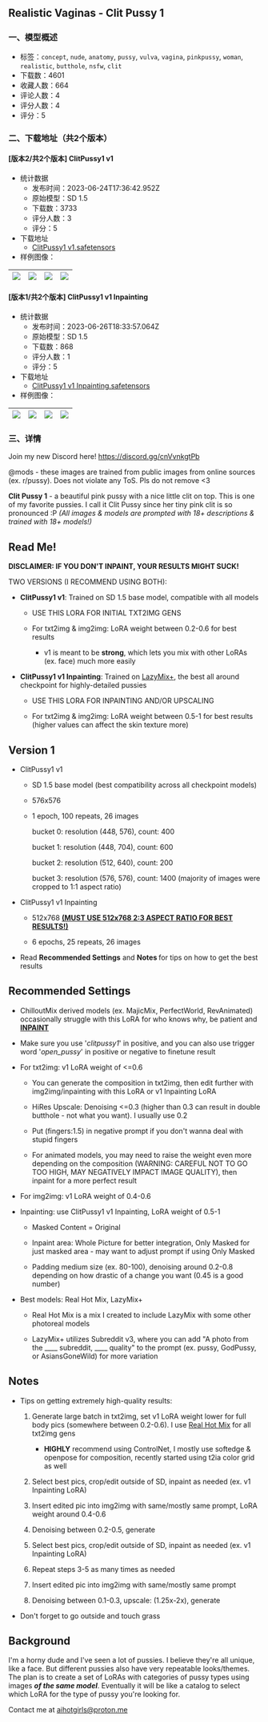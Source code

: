 ## Realistic Vaginas - Clit Pussy 1
### 一、模型概述

- 标签：`concept`, `nude`, `anatomy`, `pussy`, `vulva`, `vagina`, `pinkpussy`, `woman`, `realistic`, `butthole`, `nsfw`, `clit`
- 下载数：4601
- 收藏人数：664
- 评论人数：4
- 评分人数：4
- 评分：5

### 二、下载地址（共2个版本）

#### [版本2/共2个版本] ClitPussy1 v1

- 统计数据
  - 发布时间：2023-06-24T17:36:42.952Z
  - 原始模型：SD 1.5
  - 下载数：3733
  - 评分人数：3
  - 评分：5
- 下载地址
  - [ClitPussy1 v1.safetensors](https://civitai.com/api/download/models/102954)
- 样例图像：

| <img src="https://image.civitai.com/xG1nkqKTMzGDvpLrqFT7WA/440a1616-82a7-4bb4-9182-9e8c65a1daec/width=450/1273807.jpeg" /> | <img src="https://image.civitai.com/xG1nkqKTMzGDvpLrqFT7WA/1c0deee8-5b31-4b0d-944d-df3f05207539/width=450/1335226.jpeg" /> | <img src="https://image.civitai.com/xG1nkqKTMzGDvpLrqFT7WA/ff462aff-0a67-4a49-baa3-c2b34979941c/width=450/1271455.jpeg" /> | <img src="https://image.civitai.com/xG1nkqKTMzGDvpLrqFT7WA/1640347d-44a8-431b-b833-9fe3e23d411f/width=450/1271457.jpeg" /> |
| ---- | ---- | ---- | ---- |

#### [版本1/共2个版本] ClitPussy1 v1 Inpainting

- 统计数据
  - 发布时间：2023-06-26T18:33:57.064Z
  - 原始模型：SD 1.5
  - 下载数：868
  - 评分人数：1
  - 评分：5
- 下载地址
  - [ClitPussy1 v1 Inpainting.safetensors](https://civitai.com/api/download/models/103084)
- 样例图像：

| <img src="https://image.civitai.com/xG1nkqKTMzGDvpLrqFT7WA/7451b2b4-2711-4960-b471-5d68fac08c77/width=450/1273930.jpeg" /> | <img src="https://image.civitai.com/xG1nkqKTMzGDvpLrqFT7WA/81d5c5c7-c4a1-4f66-a0f9-ce19276fc0f9/width=450/1273931.jpeg" /> | <img src="https://image.civitai.com/xG1nkqKTMzGDvpLrqFT7WA/d62e8274-906e-4ec7-bd1f-a863b7fb862b/width=450/1273929.jpeg" /> | <img src="https://image.civitai.com/xG1nkqKTMzGDvpLrqFT7WA/67f6696f-aab9-4ff3-aec2-6dc945387ca6/width=450/1273843.jpeg" /> |
| ---- | ---- | ---- | ---- |


### 三、详情
<p>Join my new Discord here! <a target="_blank" rel="ugc" href="https://discord.gg/cnVvnkgtPb">https://discord.gg/cnVvnkgtPb</a></p><p>@mods - these images are trained from public images from online sources (ex. r/pussy). Does not violate any ToS. Pls do not remove &lt;3</p><p><strong>Clit Pussy 1</strong> - a beautiful pink pussy with a nice little clit on top. This is one of my favorite pussies. I call it Clit Pussy since her tiny pink clit is so pronounced :P <em>(All images &amp; models are prompted with 18+ descriptions &amp; trained with 18+ models!)</em></p><p></p><h2 id="recommended-settings">Read Me!</h2><p><strong>DISCLAIMER: IF YOU DON'T INPAINT, YOUR RESULTS MIGHT SUCK!</strong></p><p>TWO VERSIONS (I RECOMMEND USING BOTH):</p><ul><li><p><strong>ClitPussy1 v1</strong>: Trained on SD 1.5 base model, compatible with all models</p><ul><li><p>USE THIS LORA FOR INITIAL TXT2IMG GENS</p></li><li><p>For txt2img &amp; img2img: LoRA weight between 0.2-0.6 for best results</p><ul><li><p>v1 is meant to be <strong>strong</strong>, which lets you mix with other LoRAs (ex. face) much more easily</p></li></ul></li></ul></li><li><p><strong>ClitPussy1 v1 Inpainting</strong>: Trained on <a target="_blank" rel="ugc" href="https://civitai.com/models/10961">LazyMix+</a>, the best all around checkpoint for highly-detailed pussies</p><ul><li><p>USE THIS LORA FOR INPAINTING AND/OR UPSCALING</p></li><li><p>For txt2img &amp; img2img: LoRA weight between 0.5-1 for best results (higher values can affect the skin texture more)</p></li></ul></li></ul><p></p><h2 id="version-3-quality-improvements">Version 1</h2><ul><li><p>ClitPussy1 v1</p><ul><li><p>SD 1.5 base model (best compatibility across all checkpoint models)</p></li><li><p>576x576</p></li><li><p>1 epoch, 100 repeats, 26 images</p><p>bucket 0: resolution (448, 576), count: 400</p><p>bucket 1: resolution (448, 704), count: 600</p><p>bucket 2: resolution (512, 640), count: 200</p><p>bucket 3: resolution (576, 576), count: 1400 (majority of images were cropped to 1:1 aspect ratio)</p></li></ul></li><li><p>ClitPussy1 v1 Inpainting</p><ul><li><p>512x768 <strong><u>(MUST USE 512x768 2:3 ASPECT RATIO FOR BEST RESULTS!)</u></strong></p></li><li><p>6 epochs, 25 repeats, 26 images</p></li></ul></li><li><p>Read <strong>Recommended Settings</strong> and <strong>Notes </strong>for tips on how to get the best results</p></li></ul><p></p><h2 id="recommended-settings">Recommended Settings</h2><ul><li><p>ChilloutMix derived models (ex. MajicMix, PerfectWorld, RevAnimated) occasionally struggle with this LoRA for who knows why, be patient and <strong><u>INPAINT</u></strong></p></li><li><p>Make sure you use '<em>clitpussy1</em>' in positive, and you can also use trigger word '<em>open_pussy</em>' in positive or negative to finetune result</p></li><li><p>For txt2img: v1 LoRA weight of &lt;=0.6</p><ul><li><p>You can generate the composition in txt2img, then edit further with img2img/inpainting with this LoRA or v1 Inpainting LoRA</p></li><li><p>HiRes Upscale: Denoising &lt;=0.3 (higher than 0.3 can result in double butthole - not what you want). I usually use 0.2</p></li><li><p>Put (fingers:1.5) in negative prompt if you don't wanna deal with stupid fingers</p></li><li><p>For animated models, you may need to raise the weight even more depending on the composition (WARNING: CAREFUL NOT TO GO TOO HIGH, MAY NEGATIVELY IMPACT IMAGE QUALITY), then inpaint for a more perfect result</p></li></ul></li><li><p>For img2img: v1 LoRA weight of 0.4-0.6</p></li><li><p>Inpainting: use ClitPussy1 v1 Inpainting, LoRA weight of 0.5-1</p><ul><li><p>Masked Content = Original</p></li><li><p>Inpaint area: Whole Picture for better integration, Only Masked for just masked area - may want to adjust prompt if using Only Masked</p></li><li><p>Padding medium size (ex. 80-100), denoising around 0.2-0.8 depending on how drastic of a change you want (0.45 is a good number)</p></li></ul></li><li><p>Best models: Real Hot Mix, LazyMix+</p><ul><li><p>Real Hot Mix is a mix I created to include LazyMix with some other photoreal models</p></li><li><p>LazyMix+ utilizes Subreddit v3, where you can add "A photo from the ____ subreddit, ____ quality" to the prompt (ex. pussy, GodPussy, or AsiansGoneWild) for more variation</p><p></p></li></ul></li></ul><h2 id="notes">Notes</h2><ul><li><p>Tips on getting extremely high-quality results:</p><ol><li><p>Generate large batch in txt2img, set v1 LoRA weight lower for full body pics (somewhere between 0.2-0.6). I use <a target="_blank" rel="ugc" href="https://civitai.com/models/63482/real-hot-mix">Real Hot Mix</a> for all txt2img gens</p><ul><li><p><strong>HIGHLY</strong> recommend using ControlNet, I mostly use softedge &amp; openpose for composition, recently started using t2ia color grid as well</p></li></ul></li><li><p>Select best pics, crop/edit outside of SD, inpaint as needed (ex. v1 Inpainting LoRA)</p></li><li><p>Insert edited pic into img2img with same/mostly same prompt, LoRA weight around 0.4-0.6</p></li><li><p>Denoising between 0.2-0.5, generate</p></li><li><p>Select best pics, crop/edit outside of SD, inpaint as needed (ex. v1 Inpainting LoRA)</p></li><li><p>Repeat steps 3-5 as many times as needed</p></li><li><p>Insert edited pic into img2img with same/mostly same prompt</p></li><li><p>Denoising between 0.1-0.3, upscale: (1.25x-2x), generate</p></li></ol></li><li><p>Don't forget to go outside and touch grass</p></li></ul><p></p><h2 id="background">Background</h2><p>I'm a horny dude and I've seen a lot of pussies. I believe they're all unique, like a face. But different pussies also have very repeatable looks/themes. The plan is to create a set of LoRAs with categories of pussy types using images <strong><em>of the same model</em></strong>. Eventually it will be like a catalog to select which LoRA for the type of pussy you're looking for.</p><p></p><p>Contact me at <a target="_blank" rel="ugc" href="mailto:aihotgirls@proton.me">aihotgirls@proton.me</a></p>